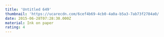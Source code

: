 ```yaml
---
title: 'Untitled 649'
thumbnail: 'https://ucarecdn.com/6cef4b69-4cb0-4a0a-b5a3-7ab73f2784a0/'
date: 2015-06-28T07:28:30.000Z
material: Ink on paper
rating: 4
---
```

